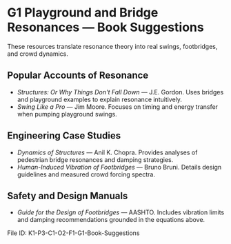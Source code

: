# G1 Playground and Bridge Resonances — Book Suggestions

These resources translate resonance theory into real swings, footbridges, and crowd dynamics.

## Popular Accounts of Resonance
- *Structures: Or Why Things Don't Fall Down* — J.E. Gordon. Uses bridges and playground examples to explain resonance intuitively.
- *Swing Like a Pro* — Jim Moore. Focuses on timing and energy transfer when pumping playground swings.

## Engineering Case Studies
- *Dynamics of Structures* — Anil K. Chopra. Provides analyses of pedestrian bridge resonances and damping strategies.
- *Human-Induced Vibration of Footbridges* — Bruno Bruni. Details design guidelines and measured crowd forcing spectra.

## Safety and Design Manuals
- *Guide for the Design of Footbridges* — AASHTO. Includes vibration limits and damping recommendations grounded in the equations above.

File ID: K1-P3-C1-O2-F1-G1-Book-Suggestions
